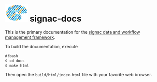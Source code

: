 # <img src="https://raw.githubusercontent.com/glotzerlab/signac-docs/master/docs/source/images/palette-header.png" width="75" height="58"> signac-docs

This is the primary documentation for the [signac data and workflow management framework](https://signac.io).

To build the documentation, execute

```
#!bash
$ cd docs
$ make html
```

Then open the `build/html/index.html` file with your favorite web browser.

